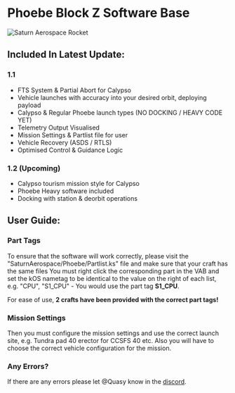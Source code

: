 # Phoebe Block Z Software Base

![Saturn Aerospace Rocket](https://cdn.discordapp.com/attachments/1156113285461069884/1179527821161406565/Screenshot_1146.png?ex=657a1be3&is=6567a6e3&hm=41c9b9b6406c6a9ac0393158af6c7ccd8a2b405773329c4541443e41cb9e8601&)

## Included In Latest Update:
### 1.1
- FTS System & Partial Abort for Calypso
- Vehicle launches with accuracy into your desired orbit, deploying payload
- Calypso & Regular Phoebe launch types (NO DOCKING / HEAVY CODE YET)
- Telemetry Output Visualised
- Mission Settings & Partlist file for user
- Vehicle Recovery (ASDS / RTLS)
- Optimised Control & Guidance Logic
### 1.2 (Upcoming)
- Calypso tourism mission style for Calypso
- Phoebe Heavy software included
- Docking with station & deorbit operations

## User Guide: 
### Part Tags
To ensure that the software will work correctly, please visit the "SaturnAerospace/Phoebe/Partlist.ks" file and make sure that your craft has the same files
You must right click the corresponding part in the VAB and set the kOS nametag to be identical to the value on the right of each list, e.g. "CPU", "S1_CPU" - You would use the part tag **S1_CPU**.

For ease of use, **2 crafts have been provided with the correct part tags!**

### Mission Settings
Then you must configure the mission settings and use the correct launch site, e.g. Tundra pad 40 erector for CCSFS 40 etc.
Also you will have to choose the correct vehicle configuration for the mission.

### Any Errors?
If there are any errors please let @Quasy know in the [discord](https://discord.gg/bDEvPbTEyj).


